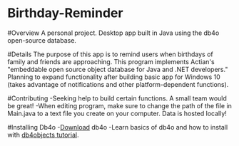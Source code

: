 # Birthday-Reminder

#Overview
A personal project. Desktop app built in Java using the db4o open-source database. 

#Details
The purpose of this app is to remind users when birthdays of family and friends are approaching. This program implements Actian's "embeddable open source object database for Java and .NET developers." Planning to expand functionality after building basic app for Windows 10 (takes advantage of notifications and other platform-dependent functions). 

#Contributing
-Seeking help to build certain functions. A small team would be great!
-When editing program, make sure to change the path of the file in Main.java to a text file you create on your computer. Data is hosted locally!


#Installing Db4o
-[Download](https://www.dropbox.com/s/s6farl3dqez7e1r/db4o-8.0.276.16149-java.zip?dl=0) db4o 
-Learn basics of db4o and how to install with [db4objects tutorial](http://www-users.mat.umk.pl/~stencel/obd/db4o-7.8-tutorial.pdf).
